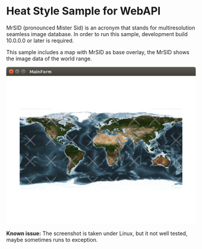 # Heat Style Sample for WebAPI

MrSID (pronounced Mister Sid) is an acronym that stands for multiresolution seamless image database. In order to run this sample, development build 10.0.0.0 or later is required.

This sample includes a map with MrSID as base overlay, the MrSID shows the image data of the world range.

![Screenshot](https://raw.githubusercontent.com/TG-Samples/MrSidSample-WinForms/master/MrSID_ScreenShot.png)

**Known issue:** The screenshot is taken under Linux, but it not well tested, maybe sometimes runs to exception. 